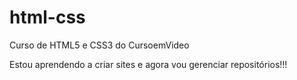 # html-css
 Curso de HTML5 e CSS3 do CursoemVideo

Estou aprendendo a criar sites e agora vou gerenciar repositórios!!!